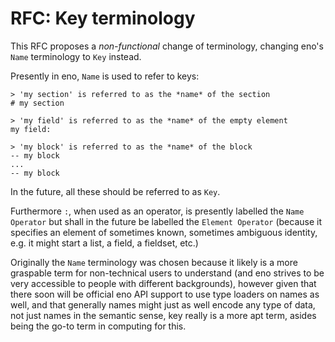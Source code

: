 # RFC: Key terminology

This RFC proposes a *non-functional* change of terminology, changing eno's `Name` terminology to `Key` instead.

Presently in eno, `Name` is used to refer to keys:

```eno
> 'my section' is referred to as the *name* of the section
# my section

> 'my field' is referred to as the *name* of the empty element
my field:

> 'my block' is referred to as the *name* of the block
-- my block
...
-- my block
```

In the future, all these should be referred to as `Key`.

Furthermore `:`, when used as an operator, is presently labelled the `Name Operator` but shall in the future be labelled the `Element Operator` (because it specifies an element of sometimes known, sometimes ambiguous identity, e.g. it might start a list, a field, a fieldset, etc.)

Originally the `Name` terminology was chosen because it likely is a more graspable term for non-technical users to understand (and eno strives to be very accessible to people with different backgrounds), however given that there soon will be official eno API support to use type loaders on names as well, and that generally names might just as well encode any type of data, not just names in the semantic sense, key really is a more apt term, asides being the go-to term in computing for this.
